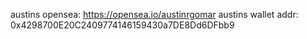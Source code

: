 austins opensea:
	https://opensea.io/austinrgomar
austins wallet addr:
	0x4298700E20C2409774146159430a7DE8Dd6DFbb9
